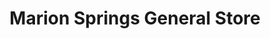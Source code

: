 ---
title: "Marion Springs General Store"
url: /brant/marion-springs-general-store/
shop: convenience
---